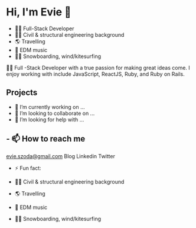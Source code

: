 # Hi, I'm Evie 👋

- 👩‍💻 Full-Stack Developer
- 👷‍♀️ Civil & structural engineering background
- 🌎 Travelling
- 🎹 EDM music 
- 🏄‍♀️ Snowboarding, wind/kitesurfing

👩‍💻 Full -Stack Developer with a true passion for making great ideas come. I enjoy working with include JavaScript, ReactJS, Ruby, and Ruby on Rails.

## Projects

- 🔭 I’m currently working on ...
- 👯 I’m looking to collaborate on ...
- 🤔 I’m looking for help with ...

## - 📫 How to reach me

 evie.szoda@gmail.com
 Blog 
 Linkedin
 Twitter
 
 - ⚡ Fun fact: 
 
- 👷‍♀️ Civil & structural engineering background
- 🌎 Travelling
- 🎹 EDM music 
- 🏄‍♀️ Snowboarding, wind/kitesurfing
 
 
<!--
**ewelinaszoda/ewelinaszoda** is a ✨ _special_ ✨ repository because its `README.md` (this file) appears on your GitHub profile.

Here are some ideas to get you started:

- 🔭 I’m currently working on ...
- 🌱 I’m currently learning ...
- 👯 I’m looking to collaborate on ...
- 🤔 I’m looking for help with ...
- 💬 Ask me about ...
- 📫 How to reach me: ...
- 😄 Pronouns: ...
- ⚡ Fun fact: ...
-->

